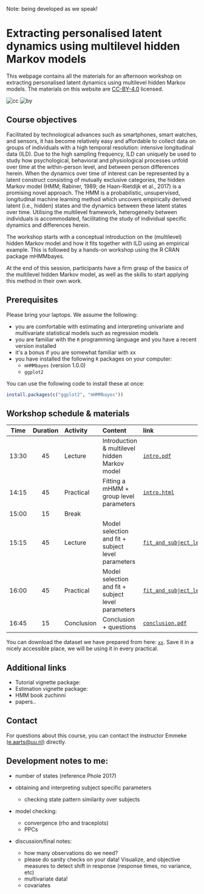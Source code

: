Note: being developed as we speak! 

# Extracting personalised latent dynamics using multilevel hidden Markov models
This webpage contains all the materials for an afternoon workshop on extracting personalised latent dynamics using multilevel hidden Markov models. The materials on this website are [CC-BY-4.0](https://creativecommons.org/licenses/by/4.0/) licensed.

![cc](https://mirrors.creativecommons.org/presskit/icons/cc.svg) ![by](https://mirrors.creativecommons.org/presskit/icons/by.svg)


## Course objectives

Facilitated by technological advances such as smartphones, smart watches, and sensors, it has become relatively easy and affordable to collect data on groups of individuals with a high temporal resolution: intensive longitudinal data (ILD). Due to the high sampling frequency, ILD can uniquely be used to study how psychological, behavioral and physiological processes unfold over time at the within-person level, and between person differences herein. When the dynamics over time of interest can be represented by a latent construct consisting of mutually exclusive categories, the hidden Markov model (HMM; Rabiner, 1989; de Haan-Rietdijk et al., 2017) is a promising novel approach. The HMM is a probabilistic, unsupervised, longitudinal machine learning method which uncovers empirically derived latent (i.e., hidden) states and the dynamics between these latent states over time. Utilising the multilevel framework, heterogeneity between individuals is accommodated, facilitating the study of individual specific dynamics and differences herein.

The workshop starts with a conceptual introduction on the (multilevel) hidden Markov model and how it fits together with ILD using an empirical example. This is followed by a hands-on workshop using the R CRAN package mHMMbayes. 

At the end of this session, participants have a firm grasp of the basics of the multilevel hidden Markov model, as well as the skills to start applying this method in their own work.


## Prerequisites

Please bring your laptops. We assume the following:

- you are comfortable with estimating and interpreting univariate and multivariate statistical models such as regression models
- you are familiar with the `R` programming language and you have a recent version installed
- it's a bonus if you are somewhat familiar with xx
- you have installed the following `R` packages on your computer:
  - `mHMMbayes` (version 1.0.0)
  - `ggplot2`

You can use the following code to install these at once:
```r
install.packages(c("ggplot2", "mHMMbayes"))
```
  

## Workshop schedule & materials

| Time  | Duration | Activity     | Content                                            | link |
| :---: | :------: | :----------- | :------------------------------------------------- | :--- |
| 13:30 | 45       | Lecture      | Introduction & multilevel hidden Markov model      | [`intro.pdf`](./lectures/01_introduction/intro.pdf) |
| 14:15 | 45       | Practical    | Fitting a mHMM + group level parameters            | [`intro.html`](./practicals/01_introduction/intro.html) |
| 15:00 | 15       | Break        |                                                    |      |
| 15:15 | 45       | Lecture      | Model selection and fit + subject level parameters | [`fit_and_subject_level.pdf`](./lectures/02_fit_and_subject_level/fit_and_subject_level.pdf) |
| 16:00 | 45       | Practical    | Model selection and fit + subject level parameters | [`fit_and_subject_level.html`](./practicals/02_fit_and_subject_level/fit_and_subject_level.html) |
| 16:45 | 15       | Conclusion   | Conclusion + questions                             |  [`conclusion.pdf`](./lectures/03_discussion/discussion.pdf)    |

You can download the dataset we have prepared from here: [`xx`](./data/xx.rds). Save it in a nicely accessible place, we will be using it in every practical.


## Additional links

- Tutorial vignette package: 
- Estimation vignette package: 
- HMM book zuchinni
- papers.. 


## Contact

For questions about this course, you can contact the instructor Emmeke ([e.aarts@uu.nl](mailto:e.aarts@uu.nl)) directly. 

## Development notes to me: 
- number of states (reference Phole 2017)
- obtaining and interpreting subject specific parameters 
    - checking state pattern similarity over subjects  
- model checking: 
    - convergence (rho and traceplots)
    - PPCs 

- discussion/final notes:  
    - how many observations do we need? 
    - please do sanity checks on your data! Visualize, and objective measures to detect shift in response (response times, no variance, etc)
    - multivariate data! 
    - covariates 


    

